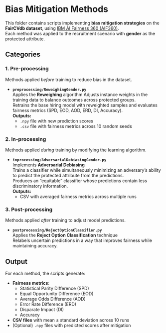 # Bias Mitigation Methods  

This folder contains scripts implementing **bias mitigation strategies** on the **FairCVdb dataset**, using [IBM AI Fairness 360 (AIF360)](https://aif360.mybluemix.net/).  
Each method was applied to the recruitment scenario with **gender** as the protected attribute.  

## Categories  

### 1. Pre-processing  
Methods applied *before* training to reduce bias in the dataset.  

- **`preprocessing/ReweighingGender.py`**  
  Applies the **Reweighing** algorithm
  Adjusts instance weights in the training data to balance outcomes across protected groups.  
  Retrains the base hiring model with reweighted samples and evaluates fairness metrics (SPD, EOD, AOD, ERD, DI, Accuracy).  
  **Outputs:**  
  - `.npy` file with new prediction scores  
  - `.csv` file with fairness metrics across 10 random seeds  

### 2. In-processing  
Methods applied *during* training by modifying the learning algorithm.  

- **`inprocessing/AdversarialDebiasingGender.py`**  
  Implements **Adversarial Debiasing**  
  Trains a classifier while simultaneously minimizing an adversary’s ability to predict the protected attribute from the predictions.  
  Produces an “equitable” classifier whose predictions contain less discriminatory information.  
  **Outputs:**  
  - CSV with averaged fairness metrics across multiple runs  

### 3. Post-processing  
Methods applied *after* training to adjust model predictions.  

- **`postprocessing/RejectOptionClassifier.py`**  
  Applies the **Reject Option Classification** technique  
  Relabels uncertain predictions in a way that improves fairness while maintaining accuracy.  

## Output  

For each method, the scripts generate:  
- **Fairness metrics**:  
  - Statistical Parity Difference (SPD)  
  - Equal Opportunity Difference (EOD)  
  - Average Odds Difference (AOD)  
  - Error Rate Difference (ERD)  
  - Disparate Impact (DI)  
  - Accuracy  
- **CSV files** with mean ± standard deviation across 10 runs  
- (Optional) `.npy` files with predicted scores after mitigation  
